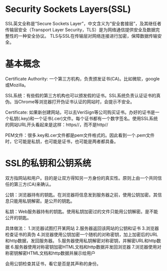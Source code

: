# Security Sockets Layers(SSL)
SSL英文全称是“Secure Sockets Layer”，中文含义为“安全套接层”，及其继任者传输层安全（Transport Layer Security，TLS）是为网络通信提供安全及数据完整性的一种安全协议。 TLS与SSL在传输层对网络连接进行加密，保障数据传输安全。

# 基本概念

Certificate Authority: 一个第三方机构，负责颁发证书(CA)。比如微软，google或Mozilla。  

SSL系统：有些假的第三方机构也可以颁发假的证书。SSL系统负责认证证书的真伪。当Chrome等浏览器打开伪证书认证的网站时，会提示不安全。  

Certificate: 如果新创建网站，可以去VeriSign等公司购买证书。办好的证书是一个私钥(.key)和一个证书(.cer)文件。每个证书都有一个数字签名。使用SSL系统的网站URL开头看起来是这样：https//，而不是http//  

PEM文件：很多.key和.cer文件都是pem文件格式的。因此看到一个.pem文件时，它可能是私钥，也可能是证书，也可能是两者都具备。  



# SSL的私钥和公钥系统

双方指网站和用户。目的是让双方得知另一方身份的真实性。原则上由一个共同信任的第三方(CA)来确认。

公钥：浏览器持有的钥匙。在浏览器将信息发到服务器之前，使用公钥加密。其信息只能用私钥解密。是公开的钥匙。  

私钥：Web服务器持有的钥匙。使用私钥加密过的文件只能用公钥解密。是不能公开的钥匙。  

具体做法：
1.浏览器试图打开某网站
2.服务器返回该网站的公钥和证书
3.浏览器检查证书的真伪
4.浏览器使用公钥加密一个随机的对称密钥，加上加密后的URL和http数据，发回服务器。
5.服务器使用私钥解密对称密钥，并解密URL和http数据
6.服务器使用对称密钥加密HTML文档和http数据并发回浏览器
7.浏览器使用对称密钥解密HTML文档和http数据并展示给用户






会用公钥检查其证书，看它是否是其声称的身份。






